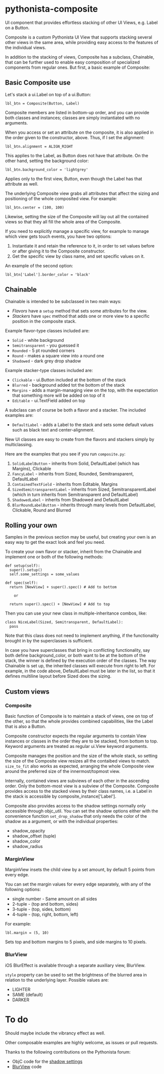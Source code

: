 # pythonista-composite

UI component that provides effortless stacking of other UI Views, e.g. Label on a Button.

Composite is a custom Pythonista UI View that supports stacking several other views in the same area, while providing easy access to the features of the individual views.

In addition to the stacking of views, Composite has a subclass, Chainable, that can be further used to enable easy composition of specialized components from regular ones. But first, a basic example of Composite:

## Basic Composite use

Let's stack a ui.Label on top of a ui.Button:

    lbl_btn = Composite(Button, Label)
    
Composite members are listed in bottom-up order, and you can provide both classes and instances; classes are simply instantiated with no arguments.

When you access or set an attribute on the composite, it is also applied in the order given to the constructor, above. Thus, if I set the alignment:

    lbl_btn.alignment = ALIGN_RIGHT
    
This applies to the Label, as Button does not have that attribute. On the other hand, setting the background color:

    lbl_btn.background_color = 'lightgrey'

Applies only to the first view, Button, even though the Label has that attribute as well.

The underlying Composite view grabs all attributes that affect the sizing and positioning of the whole composited view. For example:

    lbl_btn.center = (100, 100)

Likewise, setting the size of the Composite will lay out all the contained views so that they all fill the whole area of the Composite.   
            
If you need to explicitly manage a specific view, for example to manage which view gets touch events, you have two options:

1. Instantiate it and retain the reference to it, in order to set values before or after giving it to the Composite constructor.
2. Get the specific view by class name, and set specific values on it.

An example of the second option:

    lbl_btn['Label'].border_color = 'black'

## Chainable

Chainable is intended to be subclassed in two main ways:

* _Flavors_ have a `setup` method that sets some attributes for the view.
* _Stackers_ have `spec` method that adds one or more view to a specific position in the composite stack.

Example flavor-type classes included are:

* `Solid` - white background
* `Semitransparent` - you guessed it
* `Rounded` - 5 pt rounded corners
* `Round` - makes a square view into a round one
* `Shadowed` - dark grey drop shadow

Example stacker-type classes included are:

* `Clickable` - ui.Button included at the bottom of the stack
* `Blurred` - background added tot the bottom of the stack
* `Margins` - adds a margin-managing view on the top, with the expectation that something more will be added on top of it
* `Editable` - ui.TextField added on top

A subclass can of course be both a flavor and a stacker. The included examples are:

* `DefaultLabel` - adds a Label to the stack and sets some default values such as black text and center-alignment.

New UI classes are easy to create from the flavors and stackers simply by multiclassing.

Here are the examples that you see if you run `composite.py`:

1. `SolidLabelButton` - inherits from Solid, DefaultLabel (which has Margins), Clickable
2. `FancyLabel` - inherits from Sized, Rounded, Semitransparent, DefaultLabel
3. `ContainedTextField` - inherits from Editable, Margins
4. `SizedSemitransparentLabel` - inherits from Sized, SemitransparentLabel (which in turn inherits from Semitransparent and DefaultLabel)
5. `ShadowedLabel` - inherits from Shadowed and DefaultLabel
6. `BlurRoundLabelButton` - inherits through many levels from DefaultLabel, Clickable, Round and Blurred

## Rolling your own

Samples in the previous section may be useful, but creating your own is an easy way to get the exact look and feel you need.

To create your own flavor or stacker, inherit from the Chainable and implement one or both of the following methods:

    def setup(self):
      super().setup()
      self.some_settings = some_values
      
    def spec(self):
      return [NewView] + super().spec() # Add to bottom

        or
    
      return super().spec() + [NewView] # Add to top
      
Then you can use your new class in multiple-inheritance combos, like:

    class NiceLabel(Sized, Semitransparent, DefaultLabel):
      pass
      
Note that this class does not need to implement anything, if the functionality brought in by the superclasses is sufficient.

In case you have superclasses that bring in conflicting functionality, say both define background_color, or both want to be at the bottom of the stack, the winner is defined by the execution order of the classes. The way Chainable is set up, the inherited classes will execute from right to left. For example, in the code above, DefaultLabel must be later in the list, so that it defines multiline layout before Sized does the sizing.

## Custom views

### Composite

Basic function of Composite is to maintain a stack of views, one on top of the other, so that the whole provides combined capabilities, like the Label that is also a Button.

Composite constructor expects the regular arguments to contain View instances or classes in the order they are to be stacked, from bottom to top. Keyword arguments are treated as regular ui.View keyword arguments.

Composite manages the position and the size of the whole stack, so setting the size of the Composite view resizes all the contaibed views to match. `size_to_fit` also works as expected, arranging the whole Composite view around the preferred size of the innermost/topmost view.

Internally, contained views are subviews of each other in the ascending order. Only the bottom-most view is a subview of the Composite. Composite provides access to the stacked views by their class names, i.e. a Label in the stack is accessible by composite_instance['Label'].

Composite also provides access to the shadow settings normally only accessible through objc_util. You can set the shadow options either with the convenience function `set_drop_shadow` that only needs the color of the shadow as a argument, or with the individual properties:

* shadow_opacity
* shadow_offset (tuple)
* shadow_color
* shadow_radius

### MarginView

MarginView insets the child view by a set amount, by default 5 points from every edge.
    
You can set the margin values for every edge separately, with any of the following options:

* single number - Same amount on all sides
* 2-tuple - (top and bottom, sides)
* 3-tuple - (top, sides, bottom)
* 4-tuple - (top, right, bottom, left)

For example:

    lbl.margin = (5, 10)
    
Sets top and bottom margins to 5 pixels, and side margins to 10 pixels.

### BlurView

iOS BlurEffect is available through a separate auxiliary view, BlurView.
    
`style` property can be used to set the brightness of the blurred area in relation to the underlying layer. Possible values are:

* LIGHTER
* SAME (default)
* DARKER

# To do

Should maybe include the vibrancy effect as well.

Other composable examples are highly welcome, as issues or pull requests.

Thanks to the following contributions on the Pythonista forum:

* ObjC code for the [shadow settings](https://forum.omz-software.com/topic/1942/drop-shadow-behind-ui-view/15?page=2)
* [BlurView](https://forum.omz-software.com/topic/2738/ui-gaussian-blur/4) code
